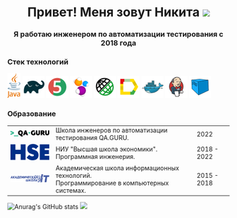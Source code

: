 <h1 align="center">Привет! Меня зовут Никита
<img src="https://github.com/blackcater/blackcater/raw/main/images/Hi.gif" height="32"/></h1>
<h3 align="center">Я работаю инженером по автоматизации тестирования с 2018 года</h3>

### Cтек технологий

<a href="#"><img src="logo/java.svg" width="30px"/></a>
<a href="#"><img src="logo/Gradle.svg" width="50px"/></a>
<a href="#"><img src="logo/JUnit5.svg" width="50px"/></a>
<a href="#"><img src="logo/Selenide.svg" width="50px"/></a>
<a href="#"><img src="logo/Rest-Assured.svg" width="50px"/></a>
<a href="#"><img src="logo/Allure_Report.svg" width="50px"/></a>
<a href="#"><img src="logo/Docker.svg" width="50px"/></a>
<a href="#"><img src="logo/Jenkins.svg" width="50px"/></a>
<a href="#"><img src="logo/Selenoid.svg" width="50px"/></a>

### Образование

 <table width="100%" cellspacing="0" cellpadding="5">
    <tr >
        <td align="center"><a href="http://qa.guru/"><img style="width:150px" src="img/qaGuru.svg"></a></td>
        <td>Школа инженеров по автоматизации тестирования QA.GURU.</td>
        <td>2022</td>
    </tr>
    <tr>
        <td align="center">
            <a href="https://perm.hse.ru/"><img style="width:90px" src="/img/01_Abbreviation_ENG_PANTONE.svg"></a>
        </td>
        <td>
            НИУ "Высшая школа экономики".
            <br>Программная инженерия.
        </td>
        <td>2018 - 2022</td>
    </tr>
    <tr>
        <td align="center">
            <a href="https://itcollege59.ru/"><img style="width:150px" src="/img/itCollege59.svg"></a>
        </td>
        <td>
            Академическая школа информационных технологий.
            <br>Программирование в компьютерных системах.
        </td>
        <td>2015 - 2018</td>
    </tr>
</table>

![Anurag's GitHub stats](https://github-readme-stats.vercel.app/api?username=NikitaDanshin415)
![](https://github-profile-summary-cards.vercel.app/api/cards/repos-per-language?username=NikitaDanshin415&theme=nord_bright)


